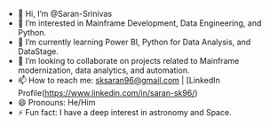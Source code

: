 - 👋 Hi, I’m @Saran-Srinivas
- 👀 I’m interested in Mainframe Development, Data Engineering, and Python.
- 🌱 I’m currently learning Power BI, Python for Data Analysis, and DataStage.
- 💞️ I’m looking to collaborate on projects related to Mainframe modernization, data analytics, and automation.
- 📫 How to reach me: sksaran96@gmail.com | [LinkedIn Profile(https://www.linkedin.com/in/saran-sk96/)
- 😄 Pronouns: He/Him
- ⚡ Fun fact: I have a deep interest in astronomy and Space.



<!---
Saran-Srinivas/Saran-Srinivas is a ✨ special ✨ repository because its `README.md` (this file) appears on your GitHub profile.
You can click the Preview link to take a look at your changes.
--->
